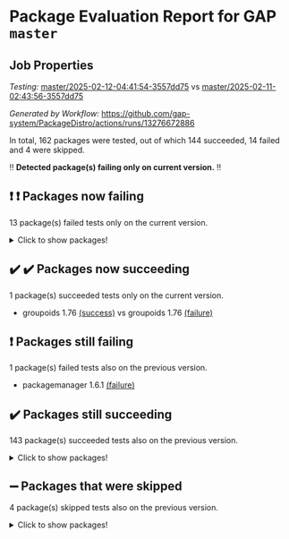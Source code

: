 # Package Evaluation Report for GAP `master`

## Job Properties

*Testing:* [master/2025-02-12-04:41:54-3557dd75](https://github.com/gap-system/PackageDistro/blob/data/reports/master/2025-02-12-04:41:54-3557dd75) vs [master/2025-02-11-02:43:56-3557dd75](https://github.com/gap-system/PackageDistro/blob/data/reports/master/2025-02-11-02:43:56-3557dd75)

*Generated by Workflow:* https://github.com/gap-system/PackageDistro/actions/runs/13276672886

In total, 162 packages were tested, out of which 144 succeeded, 14 failed and 4 were skipped.

:bangbang: **Detected package(s) failing only on current version.** :bangbang:

## :exclamation: :exclamation: Packages now failing

13 package(s) failed tests only on the current version.
<details><summary>Click to show packages!</summary>

- atlasrep 2.1.9 [(failure)](https://github.com/gap-system/PackageDistro/actions/runs/13276672886/job/37070850126) vs atlasrep 2.1.9 [(success)](https://github.com/gap-system/PackageDistro/actions/runs/13254578080/job/36999349917)
- corefreesub 0.6 [(failure)](https://github.com/gap-system/PackageDistro/actions/runs/13276672886/job/37070859792) vs corefreesub 0.6 [(success)](https://github.com/gap-system/PackageDistro/actions/runs/13254578080/job/36999353040)
- ctbllib 1.3.9 [(failure)](https://github.com/gap-system/PackageDistro/actions/runs/13276672886/job/37070860998) vs ctbllib 1.3.9 [(success)](https://github.com/gap-system/PackageDistro/actions/runs/13254578080/job/36999354842)
- cubefree 1.20 [(failure)](https://github.com/gap-system/PackageDistro/actions/runs/13276672886/job/37070861201) vs cubefree 1.20 [(success)](https://github.com/gap-system/PackageDistro/actions/runs/13254578080/job/36999355029)
- grpconst 2.6.5 [(failure)](https://github.com/gap-system/PackageDistro/actions/runs/13276672886/job/37070866104) vs grpconst 2.6.5 [(success)](https://github.com/gap-system/PackageDistro/actions/runs/13254578080/job/36999362603)
- lins 0.9 [(failure)](https://github.com/gap-system/PackageDistro/actions/runs/13276672886/job/37070870277) vs lins 0.9 [(success)](https://github.com/gap-system/PackageDistro/actions/runs/13254578080/job/36999367570)
- majoranaalgebras 1.5.2 [(failure)](https://github.com/gap-system/PackageDistro/actions/runs/13276672886/job/37070870957) vs majoranaalgebras 1.5.2 [(success)](https://github.com/gap-system/PackageDistro/actions/runs/13254578080/job/36999368227)
- orb 5.0.0 [(failure)](https://github.com/gap-system/PackageDistro/actions/runs/13276672886/job/37070873839) vs orb 5.0.0 [(success)](https://github.com/gap-system/PackageDistro/actions/runs/13254578080/job/36999370811)
- recog 1.4.4 [(failure)](https://github.com/gap-system/PackageDistro/actions/runs/13276672886/job/37070876449) vs recog 1.4.4 [(success)](https://github.com/gap-system/PackageDistro/actions/runs/13254578080/job/36999373212)
- semigroups 5.4.0 [(failure)](https://github.com/gap-system/PackageDistro/actions/runs/13276672886/job/37070877732) vs semigroups 5.4.0 [(success)](https://github.com/gap-system/PackageDistro/actions/runs/13254578080/job/36999374453)
- utils 0.85 [(failure)](https://github.com/gap-system/PackageDistro/actions/runs/13276672886/job/37070882154) vs utils 0.85 [(success)](https://github.com/gap-system/PackageDistro/actions/runs/13254578080/job/36999379763)
- wedderga 4.10.5 [(failure)](https://github.com/gap-system/PackageDistro/actions/runs/13276672886/job/37070882567) vs wedderga 4.10.5 [(success)](https://github.com/gap-system/PackageDistro/actions/runs/13254578080/job/36999380484)
- xmod 2.92 [(failure)](https://github.com/gap-system/PackageDistro/actions/runs/13276672886/job/37070882885) vs xmod 2.92 [(success)](https://github.com/gap-system/PackageDistro/actions/runs/13254578080/job/36999380862)
</details>

## :heavy_check_mark: :heavy_check_mark: Packages now succeeding

1 package(s) succeeded tests only on the current version.
- groupoids 1.76 [(success)](https://github.com/gap-system/PackageDistro/actions/runs/13276672886/job/37070865948) vs groupoids 1.76 [(failure)](https://github.com/gap-system/PackageDistro/actions/runs/13254578080/job/36999362414)

## :exclamation: Packages still failing

1 package(s) failed tests also on the previous version.
- packagemanager 1.6.1 [(failure)](https://github.com/gap-system/PackageDistro/actions/runs/13276672886/job/37070874034)

## :heavy_check_mark: Packages still succeeding

143 package(s) succeeded tests also on the previous version.
<details><summary>Click to show packages!</summary>

- 4ti2interface 2024.11-01 [(success)](https://github.com/gap-system/PackageDistro/actions/runs/13276672886/job/37070848996)
- ace 5.6.2 [(success)](https://github.com/gap-system/PackageDistro/actions/runs/13276672886/job/37070849182)
- aclib 1.3.2 [(success)](https://github.com/gap-system/PackageDistro/actions/runs/13276672886/job/37070849338)
- agt 0.3.1 [(success)](https://github.com/gap-system/PackageDistro/actions/runs/13276672886/job/37070849468)
- alco 1.1.1 [(success)](https://github.com/gap-system/PackageDistro/actions/runs/13276672886/job/37070849634)
- alnuth 3.2.1 [(success)](https://github.com/gap-system/PackageDistro/actions/runs/13276672886/job/37070849808)
- anupq 3.3.1 [(success)](https://github.com/gap-system/PackageDistro/actions/runs/13276672886/job/37070849965)
- autodoc 2023.06.19 [(success)](https://github.com/gap-system/PackageDistro/actions/runs/13276672886/job/37070854858)
- automata 1.16 [(success)](https://github.com/gap-system/PackageDistro/actions/runs/13276672886/job/37070855298)
- automgrp 1.3.3 [(success)](https://github.com/gap-system/PackageDistro/actions/runs/13276672886/job/37070855576)
- autpgrp 1.11 [(success)](https://github.com/gap-system/PackageDistro/actions/runs/13276672886/job/37070857134)
- cap 2025.01-01 [(success)](https://github.com/gap-system/PackageDistro/actions/runs/13276672886/job/37070858469)
- caratinterface 2.3.7 [(success)](https://github.com/gap-system/PackageDistro/actions/runs/13276672886/job/37070858689)
- cddinterface 2024.09.02 [(success)](https://github.com/gap-system/PackageDistro/actions/runs/13276672886/job/37070858888)
- circle 1.6.6 [(success)](https://github.com/gap-system/PackageDistro/actions/runs/13276672886/job/37070859063)
- classicpres 1.22 [(success)](https://github.com/gap-system/PackageDistro/actions/runs/13276672886/job/37070859252)
- cohomolo 1.6.11 [(success)](https://github.com/gap-system/PackageDistro/actions/runs/13276672886/job/37070859420)
- congruence 1.2.7 [(success)](https://github.com/gap-system/PackageDistro/actions/runs/13276672886/job/37070859620)
- corelg 1.57 [(success)](https://github.com/gap-system/PackageDistro/actions/runs/13276672886/job/37070859940)
- crime 1.6 [(success)](https://github.com/gap-system/PackageDistro/actions/runs/13276672886/job/37070860097)
- crisp 1.4.6 [(success)](https://github.com/gap-system/PackageDistro/actions/runs/13276672886/job/37070860286)
- crypting 0.10.5 [(success)](https://github.com/gap-system/PackageDistro/actions/runs/13276672886/job/37070860468)
- cryst 4.1.27 [(success)](https://github.com/gap-system/PackageDistro/actions/runs/13276672886/job/37070860629)
- crystcat 1.1.10 [(success)](https://github.com/gap-system/PackageDistro/actions/runs/13276672886/job/37070860810)
- curlinterface 2.4.0 [(success)](https://github.com/gap-system/PackageDistro/actions/runs/13276672886/job/37070861342)
- cvec 2.8.3 [(success)](https://github.com/gap-system/PackageDistro/actions/runs/13276672886/job/37070861501)
- datastructures 0.3.1 [(success)](https://github.com/gap-system/PackageDistro/actions/runs/13276672886/job/37070861672)
- deepthought 1.0.8 [(success)](https://github.com/gap-system/PackageDistro/actions/runs/13276672886/job/37070861814)
- design 1.8.2 [(success)](https://github.com/gap-system/PackageDistro/actions/runs/13276672886/job/37070861995)
- difsets 2.3.1 [(success)](https://github.com/gap-system/PackageDistro/actions/runs/13276672886/job/37070862149)
- digraphs 1.9.0 [(success)](https://github.com/gap-system/PackageDistro/actions/runs/13276672886/job/37070862299)
- edim 1.3.8 [(success)](https://github.com/gap-system/PackageDistro/actions/runs/13276672886/job/37070862431)
- example 4.4.0 [(success)](https://github.com/gap-system/PackageDistro/actions/runs/13276672886/job/37070862586)
- examplesforhomalg 2023.10-01 [(success)](https://github.com/gap-system/PackageDistro/actions/runs/13276672886/job/37070862722)
- factint 1.6.3 [(success)](https://github.com/gap-system/PackageDistro/actions/runs/13276672886/job/37070862859)
- ferret 1.0.14 [(success)](https://github.com/gap-system/PackageDistro/actions/runs/13276672886/job/37070863009)
- fga 1.5.0 [(success)](https://github.com/gap-system/PackageDistro/actions/runs/13276672886/job/37070863170)
- fining 1.5.6 [(success)](https://github.com/gap-system/PackageDistro/actions/runs/13276672886/job/37070863339)
- float 1.0.5 [(success)](https://github.com/gap-system/PackageDistro/actions/runs/13276672886/job/37070863496)
- format 1.4.4 [(success)](https://github.com/gap-system/PackageDistro/actions/runs/13276672886/job/37070863657)
- forms 1.2.12 [(success)](https://github.com/gap-system/PackageDistro/actions/runs/13276672886/job/37070863805)
- fplsa 1.2.6 [(success)](https://github.com/gap-system/PackageDistro/actions/runs/13276672886/job/37070863989)
- fr 2.4.13 [(success)](https://github.com/gap-system/PackageDistro/actions/runs/13276672886/job/37070864157)
- francy 2.0.3 [(success)](https://github.com/gap-system/PackageDistro/actions/runs/13276672886/job/37070864308)
- fwtree 1.3 [(success)](https://github.com/gap-system/PackageDistro/actions/runs/13276672886/job/37070864471)
- gapdoc 1.6.7 [(success)](https://github.com/gap-system/PackageDistro/actions/runs/13276672886/job/37070864594)
- gauss 2024.11-01 [(success)](https://github.com/gap-system/PackageDistro/actions/runs/13276672886/job/37070864745)
- gaussforhomalg 2024.08-01 [(success)](https://github.com/gap-system/PackageDistro/actions/runs/13276672886/job/37070864880)
- gbnp 1.1.0 [(success)](https://github.com/gap-system/PackageDistro/actions/runs/13276672886/job/37070865051)
- generalizedmorphismsforcap 2024.09-03 [(success)](https://github.com/gap-system/PackageDistro/actions/runs/13276672886/job/37070865190)
- genss 1.6.9 [(success)](https://github.com/gap-system/PackageDistro/actions/runs/13276672886/job/37070865330)
- gradedmodules 2024.12-01 [(success)](https://github.com/gap-system/PackageDistro/actions/runs/13276672886/job/37070865489)
- gradedringforhomalg 2024.07-01 [(success)](https://github.com/gap-system/PackageDistro/actions/runs/13276672886/job/37070865619)
- grape 4.9.2 [(success)](https://github.com/gap-system/PackageDistro/actions/runs/13276672886/job/37070865759)
- guarana 0.96.3 [(success)](https://github.com/gap-system/PackageDistro/actions/runs/13276672886/job/37070866289)
- guava 3.20 [(success)](https://github.com/gap-system/PackageDistro/actions/runs/13276672886/job/37070866436)
- hap 1.66 [(success)](https://github.com/gap-system/PackageDistro/actions/runs/13276672886/job/37070866581)
- hapcryst 0.1.15 [(success)](https://github.com/gap-system/PackageDistro/actions/runs/13276672886/job/37070866747)
- hecke 1.5.4 [(success)](https://github.com/gap-system/PackageDistro/actions/runs/13276672886/job/37070866905)
- help 4.0 [(success)](https://github.com/gap-system/PackageDistro/actions/runs/13276672886/job/37070867041)
- homalg 2024.01-01 [(success)](https://github.com/gap-system/PackageDistro/actions/runs/13276672886/job/37070867175)
- homalgtocas 2023.11-01 [(success)](https://github.com/gap-system/PackageDistro/actions/runs/13276672886/job/37070867307)
- idrel 2.48 [(success)](https://github.com/gap-system/PackageDistro/actions/runs/13276672886/job/37070867455)
- images 1.3.3 [(success)](https://github.com/gap-system/PackageDistro/actions/runs/13276672886/job/37070867618)
- intpic 0.4.0 [(success)](https://github.com/gap-system/PackageDistro/actions/runs/13276672886/job/37070867777)
- io 4.9.1 [(success)](https://github.com/gap-system/PackageDistro/actions/runs/13276672886/job/37070867971)
- io_forhomalg 2023.02-04 [(success)](https://github.com/gap-system/PackageDistro/actions/runs/13276672886/job/37070868131)
- irredsol 1.4.4 [(success)](https://github.com/gap-system/PackageDistro/actions/runs/13276672886/job/37070868284)
- json 2.2.2 [(success)](https://github.com/gap-system/PackageDistro/actions/runs/13276672886/job/37070868468)
- jupyterkernel 1.5.1 [(success)](https://github.com/gap-system/PackageDistro/actions/runs/13276672886/job/37070868635)
- jupyterviz 1.5.6 [(success)](https://github.com/gap-system/PackageDistro/actions/runs/13276672886/job/37070868787)
- kan 1.37 [(success)](https://github.com/gap-system/PackageDistro/actions/runs/13276672886/job/37070868953)
- kbmag 1.5.11 [(success)](https://github.com/gap-system/PackageDistro/actions/runs/13276672886/job/37070869122)
- laguna 3.9.7 [(success)](https://github.com/gap-system/PackageDistro/actions/runs/13276672886/job/37070869256)
- liealgdb 2.2.1 [(success)](https://github.com/gap-system/PackageDistro/actions/runs/13276672886/job/37070869391)
- liepring 2.9.1 [(success)](https://github.com/gap-system/PackageDistro/actions/runs/13276672886/job/37070869598)
- liering 2.4.2 [(success)](https://github.com/gap-system/PackageDistro/actions/runs/13276672886/job/37070869892)
- linearalgebraforcap 2024.10-01 [(success)](https://github.com/gap-system/PackageDistro/actions/runs/13276672886/job/37070870109)
- localizeringforhomalg 2023.10-01 [(success)](https://github.com/gap-system/PackageDistro/actions/runs/13276672886/job/37070870436)
- loops 3.4.4 [(success)](https://github.com/gap-system/PackageDistro/actions/runs/13276672886/job/37070870605)
- lpres 1.1.1 [(success)](https://github.com/gap-system/PackageDistro/actions/runs/13276672886/job/37070870784)
- mapclass 1.4.6 [(success)](https://github.com/gap-system/PackageDistro/actions/runs/13276672886/job/37070871116)
- matgrp 0.71 [(success)](https://github.com/gap-system/PackageDistro/actions/runs/13276672886/job/37070871290)
- matricesforhomalg 2024.11-02 [(success)](https://github.com/gap-system/PackageDistro/actions/runs/13276672886/job/37070871459)
- modisom 3.0.0 [(success)](https://github.com/gap-system/PackageDistro/actions/runs/13276672886/job/37070871649)
- modulepresentationsforcap 2024.09-02 [(success)](https://github.com/gap-system/PackageDistro/actions/runs/13276672886/job/37070871821)
- modules 2024.12-01 [(success)](https://github.com/gap-system/PackageDistro/actions/runs/13276672886/job/37070872030)
- monoidalcategories 2025.01-02 [(success)](https://github.com/gap-system/PackageDistro/actions/runs/13276672886/job/37070872211)
- nconvex 2024.12-01 [(success)](https://github.com/gap-system/PackageDistro/actions/runs/13276672886/job/37070872438)
- nilmat 1.4.2 [(success)](https://github.com/gap-system/PackageDistro/actions/runs/13276672886/job/37070872651)
- nock 1.5 [(success)](https://github.com/gap-system/PackageDistro/actions/runs/13276672886/job/37070872854)
- normalizinterface 1.3.7 [(success)](https://github.com/gap-system/PackageDistro/actions/runs/13276672886/job/37070873077)
- nq 2.5.11 [(success)](https://github.com/gap-system/PackageDistro/actions/runs/13276672886/job/37070873265)
- numericalsgps 1.4.0 [(success)](https://github.com/gap-system/PackageDistro/actions/runs/13276672886/job/37070873435)
- openmath 11.5.3 [(success)](https://github.com/gap-system/PackageDistro/actions/runs/13276672886/job/37070873648)
- patternclass 2.4.5 [(success)](https://github.com/gap-system/PackageDistro/actions/runs/13276672886/job/37070874230)
- permut 2.0.5 [(success)](https://github.com/gap-system/PackageDistro/actions/runs/13276672886/job/37070874430)
- polenta 1.3.10 [(success)](https://github.com/gap-system/PackageDistro/actions/runs/13276672886/job/37070874627)
- polymaking 0.8.7 [(success)](https://github.com/gap-system/PackageDistro/actions/runs/13276672886/job/37070874877)
- primgrp 3.4.4 [(success)](https://github.com/gap-system/PackageDistro/actions/runs/13276672886/job/37070875039)
- profiling 2.6.0 [(success)](https://github.com/gap-system/PackageDistro/actions/runs/13276672886/job/37070875199)
- qdistrnd 0.9.5 [(success)](https://github.com/gap-system/PackageDistro/actions/runs/13276672886/job/37070875376)
- qpa 1.35 [(success)](https://github.com/gap-system/PackageDistro/actions/runs/13276672886/job/37070875563)
- quagroup 1.8.4 [(success)](https://github.com/gap-system/PackageDistro/actions/runs/13276672886/job/37070875731)
- radiroot 2.9 [(success)](https://github.com/gap-system/PackageDistro/actions/runs/13276672886/job/37070875890)
- rcwa 4.7.1 [(success)](https://github.com/gap-system/PackageDistro/actions/runs/13276672886/job/37070876073)
- rds 1.8 [(success)](https://github.com/gap-system/PackageDistro/actions/runs/13276672886/job/37070876256)
- repndecomp 1.3.0 [(success)](https://github.com/gap-system/PackageDistro/actions/runs/13276672886/job/37070876659)
- repsn 3.1.2 [(success)](https://github.com/gap-system/PackageDistro/actions/runs/13276672886/job/37070876838)
- resclasses 4.7.3 [(success)](https://github.com/gap-system/PackageDistro/actions/runs/13276672886/job/37070877024)
- ringsforhomalg 2024.11-02 [(success)](https://github.com/gap-system/PackageDistro/actions/runs/13276672886/job/37070877206)
- sco 2023.08-01 [(success)](https://github.com/gap-system/PackageDistro/actions/runs/13276672886/job/37070877391)
- scscp 2.4.3 [(success)](https://github.com/gap-system/PackageDistro/actions/runs/13276672886/job/37070877577)
- sglppow 2.4 [(success)](https://github.com/gap-system/PackageDistro/actions/runs/13276672886/job/37070877939)
- sgpviz 0.999.6 [(success)](https://github.com/gap-system/PackageDistro/actions/runs/13276672886/job/37070878133)
- simpcomp 2.1.14 [(success)](https://github.com/gap-system/PackageDistro/actions/runs/13276672886/job/37070878374)
- singular 2024.06.03 [(success)](https://github.com/gap-system/PackageDistro/actions/runs/13276672886/job/37070878566)
- sl2reps 1.1 [(success)](https://github.com/gap-system/PackageDistro/actions/runs/13276672886/job/37070878737)
- sla 1.6.2 [(success)](https://github.com/gap-system/PackageDistro/actions/runs/13276672886/job/37070878960)
- smallantimagmas 0.3.0 [(success)](https://github.com/gap-system/PackageDistro/actions/runs/13276672886/job/37070879126)
- smallgrp 1.5.4 [(success)](https://github.com/gap-system/PackageDistro/actions/runs/13276672886/job/37070879286)
- smallsemi 0.7.1 [(success)](https://github.com/gap-system/PackageDistro/actions/runs/13276672886/job/37070879474)
- sonata 2.9.6 [(success)](https://github.com/gap-system/PackageDistro/actions/runs/13276672886/job/37070879667)
- sophus 1.27 [(success)](https://github.com/gap-system/PackageDistro/actions/runs/13276672886/job/37070879840)
- sotgrps 1.3 [(success)](https://github.com/gap-system/PackageDistro/actions/runs/13276672886/job/37070880007)
- spinsym 1.5.2 [(success)](https://github.com/gap-system/PackageDistro/actions/runs/13276672886/job/37070880190)
- standardff 1.0 [(success)](https://github.com/gap-system/PackageDistro/actions/runs/13276672886/job/37070880350)
- symbcompcc 1.3.2 [(success)](https://github.com/gap-system/PackageDistro/actions/runs/13276672886/job/37070880522)
- thelma 1.3 [(success)](https://github.com/gap-system/PackageDistro/actions/runs/13276672886/job/37070880727)
- tomlib 1.2.11 [(success)](https://github.com/gap-system/PackageDistro/actions/runs/13276672886/job/37070880893)
- toolsforhomalg 2024.09-01 [(success)](https://github.com/gap-system/PackageDistro/actions/runs/13276672886/job/37070881039)
- toric 1.9.6 [(success)](https://github.com/gap-system/PackageDistro/actions/runs/13276672886/job/37070881183)
- transgrp 3.6.5 [(success)](https://github.com/gap-system/PackageDistro/actions/runs/13276672886/job/37070881352)
- typeset 1.2.2 [(success)](https://github.com/gap-system/PackageDistro/actions/runs/13276672886/job/37070881502)
- ugaly 4.1.3 [(success)](https://github.com/gap-system/PackageDistro/actions/runs/13276672886/job/37070881658)
- unipot 1.6 [(success)](https://github.com/gap-system/PackageDistro/actions/runs/13276672886/job/37070881817)
- unitlib 4.2.0 [(success)](https://github.com/gap-system/PackageDistro/actions/runs/13276672886/job/37070882000)
- uuid 0.7 [(success)](https://github.com/gap-system/PackageDistro/actions/runs/13276672886/job/37070882293)
- walrus 0.9991 [(success)](https://github.com/gap-system/PackageDistro/actions/runs/13276672886/job/37070882434)
- wpe 0.8 [(success)](https://github.com/gap-system/PackageDistro/actions/runs/13276672886/job/37070882689)
- xmodalg 1.23 [(success)](https://github.com/gap-system/PackageDistro/actions/runs/13276672886/job/37070883193)
- yangbaxter 0.10.6 [(success)](https://github.com/gap-system/PackageDistro/actions/runs/13276672886/job/37070883559)
- zeromqinterface 0.16 [(success)](https://github.com/gap-system/PackageDistro/actions/runs/13276672886/job/37070883709)
</details>

## :heavy_minus_sign: Packages that were skipped

4 package(s) skipped tests also on the previous version.
<details><summary>Click to show packages!</summary>

- browse 1.8.21 [(skipped)](https://github.com/gap-system/PackageDistro/actions/runs/13276672886/job/37067410683)
- itc 1.5.1 [(skipped)](https://github.com/gap-system/PackageDistro/actions/runs/13276672886/job/37067410683)
- polycyclic 2.16 [(skipped)](https://github.com/gap-system/PackageDistro/actions/runs/13276672886/job/37067410683)
- xgap 4.32 [(skipped)](https://github.com/gap-system/PackageDistro/actions/runs/13276672886/job/37067410683)
</details>

